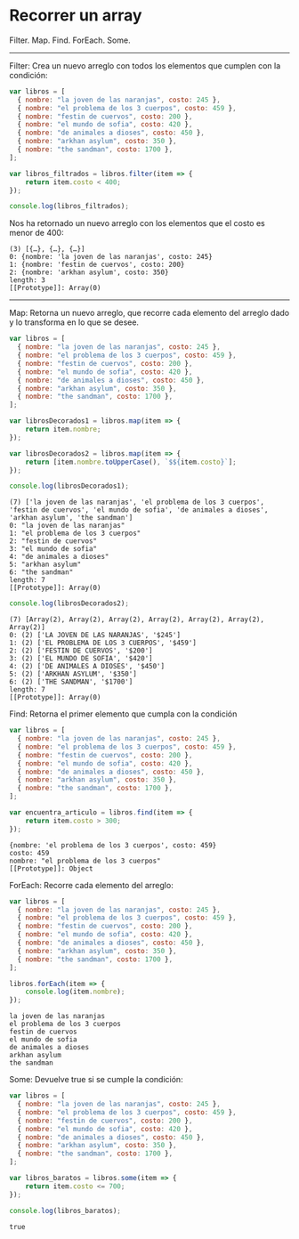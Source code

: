 # **Recorrer un array**

Filter.
Map.
Find.
ForEach.
Some.

---

Filter: Crea un nuevo arreglo con todos los elementos que cumplen con la condición:
```js
var libros = [
  { nombre: "la joven de las naranjas", costo: 245 },
  { nombre: "el problema de los 3 cuerpos", costo: 459 },
  { nombre: "festin de cuervos", costo: 200 },
  { nombre: "el mundo de sofia", costo: 420 },
  { nombre: "de animales a dioses", costo: 450 },
  { nombre: "arkhan asylum", costo: 350 },
  { nombre: "the sandman", costo: 1700 },
];

var libros_filtrados = libros.filter(item => {
    return item.costo < 400;
});

console.log(libros_filtrados);
```
Nos ha retornado un nuevo arreglo con los elementos que el costo es menor de 400:
```
(3) [{…}, {…}, {…}]
0: {nombre: 'la joven de las naranjas', costo: 245}
1: {nombre: 'festin de cuervos', costo: 200}
2: {nombre: 'arkhan asylum', costo: 350}
length: 3
[[Prototype]]: Array(0)
```

---

Map: Retorna un nuevo arreglo, que recorre cada elemento del arreglo dado y lo transforma en lo que se desee.
```js
var libros = [
  { nombre: "la joven de las naranjas", costo: 245 },
  { nombre: "el problema de los 3 cuerpos", costo: 459 },
  { nombre: "festin de cuervos", costo: 200 },
  { nombre: "el mundo de sofia", costo: 420 },
  { nombre: "de animales a dioses", costo: 450 },
  { nombre: "arkhan asylum", costo: 350 },
  { nombre: "the sandman", costo: 1700 },
];

var librosDecorados1 = libros.map(item => {
    return item.nombre;
});

var librosDecorados2 = libros.map(item => {
    return [item.nombre.toUpperCase(), `$${item.costo}`];
});
```

```js
console.log(librosDecorados1);
```

```
(7) ['la joven de las naranjas', 'el problema de los 3 cuerpos', 'festin de cuervos', 'el mundo de sofia', 'de animales a dioses', 'arkhan asylum', 'the sandman']
0: "la joven de las naranjas"
1: "el problema de los 3 cuerpos"
2: "festin de cuervos"
3: "el mundo de sofia"
4: "de animales a dioses"
5: "arkhan asylum"
6: "the sandman"
length: 7
[[Prototype]]: Array(0)
```

```js
console.log(librosDecorados2);
```

```
(7) [Array(2), Array(2), Array(2), Array(2), Array(2), Array(2), Array(2)]
0: (2) ['LA JOVEN DE LAS NARANJAS', '$245']
1: (2) ['EL PROBLEMA DE LOS 3 CUERPOS', '$459']
2: (2) ['FESTIN DE CUERVOS', '$200']
3: (2) ['EL MUNDO DE SOFIA', '$420']
4: (2) ['DE ANIMALES A DIOSES', '$450']
5: (2) ['ARKHAN ASYLUM', '$350']
6: (2) ['THE SANDMAN', '$1700']
length: 7
[[Prototype]]: Array(0)
```

Find: Retorna el primer elemento que cumpla con la condición
```js
var libros = [
  { nombre: "la joven de las naranjas", costo: 245 },
  { nombre: "el problema de los 3 cuerpos", costo: 459 },
  { nombre: "festin de cuervos", costo: 200 },
  { nombre: "el mundo de sofia", costo: 420 },
  { nombre: "de animales a dioses", costo: 450 },
  { nombre: "arkhan asylum", costo: 350 },
  { nombre: "the sandman", costo: 1700 },
];

var encuentra_articulo = libros.find(item => {
    return item.costo > 300;
});
```

```
{nombre: 'el problema de los 3 cuerpos', costo: 459}
costo: 459
nombre: "el problema de los 3 cuerpos"
[[Prototype]]: Object
```

ForEach: Recorre cada elemento del arreglo:
```js
var libros = [
  { nombre: "la joven de las naranjas", costo: 245 },
  { nombre: "el problema de los 3 cuerpos", costo: 459 },
  { nombre: "festin de cuervos", costo: 200 },
  { nombre: "el mundo de sofia", costo: 420 },
  { nombre: "de animales a dioses", costo: 450 },
  { nombre: "arkhan asylum", costo: 350 },
  { nombre: "the sandman", costo: 1700 },
];

libros.forEach(item => {
    console.log(item.nombre);
});
```

```
la joven de las naranjas
el problema de los 3 cuerpos
festin de cuervos
el mundo de sofia
de animales a dioses
arkhan asylum
the sandman
```

Some: Devuelve true si se cumple la condición:
```js
var libros = [
  { nombre: "la joven de las naranjas", costo: 245 },
  { nombre: "el problema de los 3 cuerpos", costo: 459 },
  { nombre: "festin de cuervos", costo: 200 },
  { nombre: "el mundo de sofia", costo: 420 },
  { nombre: "de animales a dioses", costo: 450 },
  { nombre: "arkhan asylum", costo: 350 },
  { nombre: "the sandman", costo: 1700 },
];

var libros_baratos = libros.some(item => {
    return item.costo <= 700;
});

console.log(libros_baratos);
```

```
true
```

```js
```

```
```
